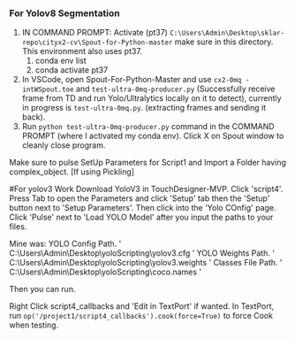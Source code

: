### For Yolov8 Segmentation
1. IN COMMAND PROMPT: Activate (pt37) `C:\Users\Admin\Desktop\sklar-repo\cityx2-cv\Spout-for-Python-master` make sure in this directory. This environment also uses pt37.
    1. conda env list
    2. conda activate pt37
2. In VSCode, open Spout-For-Python-Master and use `cx2-0mq - intWSpout.toe` and `test-ultra-0mq-producer.py` (Successfully receive frame from TD and run Yolo/Ultralytics locally on it to detect), currently in progress is `test-ultra-0mq.py`. (extracting frames and sending it back). 
3. Run `python test-ultra-0mq-producer.py` command in the COMMAND PROMPT (where I activated my conda env). Click X on Spout window to cleanly close program.

Make sure to pulse SetUp Parameters for Script1 and Import a Folder having complex_object. [If using Pickling]


#For yolov3 Work
Download YoloV3 in TouchDesigner-MVP.
Click 'script4'.
Press Tab to open the Parameters and click 'Setup' tab then the 'Setup' button next to 'Setup Parameters'. 
Then click into the 'Yolo COnfig' page.
Click 'Pulse' next to 'Load YOLO Model' after you input the paths to your files. 

Mine was: 
YOLO Config Path. ' C:\Users\Admin\Desktop\yoloScripting\yolov3.cfg '
YOLO Weights Path. ' C:\Users\Admin\Desktop\yoloScripting\yolov3.weights '
Classes File Path. ' C:\Users\Admin\Desktop\yoloScripting\coco.names '

Then you can run.

Right Click script4_callbacks and 'Edit in TextPort' if wanted.
In TextPort, run ```op('/project1/script4_callbacks').cook(force=True)``` to force Cook when testing.
